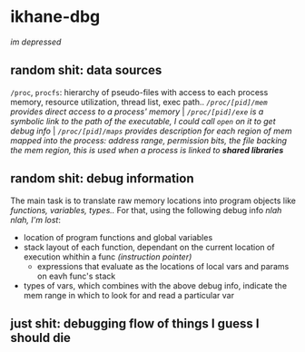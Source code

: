 # ikhane-dbg
*im depressed*
## random shit: data sources
`/proc`, `procfs`: hierarchy of pseudo-files with access to each process memory, resource utilization, thread list, exec path.. *`/proc/[pid]/mem` provides direct access to a process' memory* | *`/proc/[pid]/exe` is a symbolic link to the path of the executable, I could call `open` on it to get debug info* | *`/proc/[pid]/maps` provides description for each region of mem mapped into the process: address range, permission bits, the file backing the mem region, this is used when a process is linked to **shared libraries***

## random shit: debug information
The main task is to translate raw memory locations into program objects like *functions, variables, types..* For that, using the following debug info *nlah nlah, I'm lost*:

 * location of program functions and global variables
 * stack layout of each function, dependant on the current location of execution whithin a func *(instruction pointer)*
    * expressions that evaluate as the locations of local vars and params on eavh func's stack
  * types of vars, which combines with the above debug info, indicate the mem range in which to look for and read a particular var

## just shit: debugging flow of things I guess I should die
